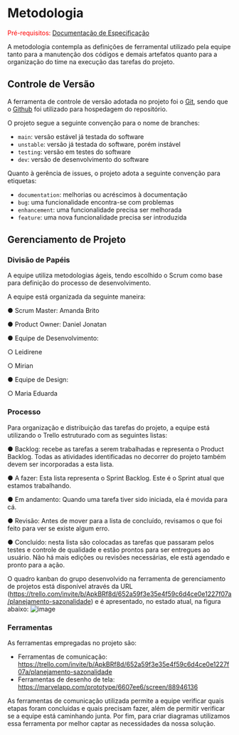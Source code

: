 
# Metodologia

<span style="color:red">Pré-requisitos: <a href="2-Especificação do Projeto.md"> Documentação de Especificação</a></span>

A metodologia contempla as definições de ferramental utilizado pela equipe tanto para a manutenção dos códigos e demais artefatos quanto para a organização do time na execução das tarefas do projeto.

## Controle de Versão

A ferramenta de controle de versão adotada no projeto foi o
[Git](https://git-scm.com/), sendo que o [Github](https://github.com)
foi utilizado para hospedagem do repositório.

O projeto segue a seguinte convenção para o nome de branches:

- `main`: versão estável já testada do software
- `unstable`: versão já testada do software, porém instável
- `testing`: versão em testes do software
- `dev`: versão de desenvolvimento do software

Quanto à gerência de issues, o projeto adota a seguinte convenção para
etiquetas:

- `documentation`: melhorias ou acréscimos à documentação
- `bug`: uma funcionalidade encontra-se com problemas
- `enhancement`: uma funcionalidade precisa ser melhorada
- `feature`: uma nova funcionalidade precisa ser introduzida


## Gerenciamento de Projeto

### Divisão de Papéis

A equipe utiliza metodologias ágeis, tendo escolhido o Scrum como base para definição do processo de desenvolvimento.

A equipe está organizada da seguinte maneira:

●	Scrum Master: Amanda Brito

●	Product Owner: Daniel Jonatan

●	Equipe de Desenvolvimento:

  ○	Leidirene

  ○	Mirian

●	Equipe de Design:

  ○	Maria Eduarda

### Processo

Para organização e distribuição das tarefas do projeto, a equipe está utilizando o Trello estruturado com as seguintes listas: 

●	Backlog: recebe as tarefas a serem trabalhadas e representa o Product Backlog. Todas as atividades identificadas no decorrer do projeto também devem ser incorporadas a esta lista.

●	A fazer: Esta lista representa o Sprint Backlog. Este é o Sprint atual que estamos trabalhando.

●	Em andamento: Quando uma tarefa tiver sido iniciada, ela é movida para cá.

●	Revisão: Antes de mover para a lista de concluído, revisamos o que foi feito para ver se existe algum erro.

●	Concluído: nesta lista são colocadas as tarefas que passaram pelos testes e controle de qualidade e estão prontos para ser entregues ao usuário. Não há mais edições ou revisões necessárias, ele está agendado e pronto para a ação.


O quadro kanban do grupo desenvolvido na ferramenta de gerenciamento de projetos está disponível através da URL (https://trello.com/invite/b/ApkBRf8d/652a59f3e35e4f59c6d4ce0e1227f07a/planejamento-sazonalidade) e é apresentado, no estado atual, na figura abaixo:
![image](https://user-images.githubusercontent.com/114542015/194769403-86c7bb24-b5fc-4804-9317-e2cc47ed20ca.png)
 


### Ferramentas

As ferramentas empregadas no projeto são:

- Ferramentas de comunicação: https://trello.com/invite/b/ApkBRf8d/652a59f3e35e4f59c6d4ce0e1227f07a/planejamento-sazonalidade
- Ferramentas de desenho de tela: https://marvelapp.com/prototype/6607ee6/screen/88946136

As ferramentas de comunicação utilizada permite a equipe verificar quais etapas foram concluidas e quais precisam fazer, além de permitir verificar se a equipe está caminhando junta. Por fim, para criar
diagramas utilizamos essa ferramenta por melhor captar as
necessidades da nossa solução.

